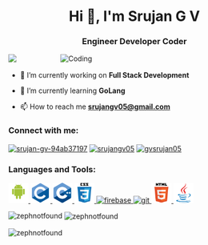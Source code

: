 <h1 align="center">Hi 👋, I'm Srujan G V</h1>
<h3 align="center">Engineer Developer Coder</h3>
<img align="right" alt="Coding" width="400" src="https://c.tenor.com/hnKaQgWNVzIAAAAd/shroud-cool.gif"> 

![](https://komarev.com/ghpvc/?username=ZephNotFound)

- 🔭 I’m currently working on **Full Stack Development**

- 🌱 I’m currently learning **GoLang**

- 📫 How to reach me **srujangv05@gmail.com**

<h3 align="left">Connect with me:</h3>
<p align="left">
<a href="https://linkedin.com/in/srujan-gv-94ab37197" target="blank"><img align="center" src="https://raw.githubusercontent.com/rahuldkjain/github-profile-readme-generator/master/src/images/icons/Social/linked-in-alt.svg" alt="srujan-gv-94ab37197" height="30" width="40" /></a>
<a href="https://www.codechef.com/users/srujangv05" target="blank"><img align="center" src="https://cdn.jsdelivr.net/npm/simple-icons@3.1.0/icons/codechef.svg" alt="srujangv05" height="30" width="40" /></a>
<a href="https://auth.geeksforgeeks.org/user/gvsrujan05" target="blank"><img align="center" src="https://raw.githubusercontent.com/rahuldkjain/github-profile-readme-generator/master/src/images/icons/Social/geeks-for-geeks.svg" alt="gvsrujan05" height="30" width="40" /></a>
</p>

<h3 align="left">Languages and Tools:</h3>
<p align="left"> <a href="https://developer.android.com" target="_blank" rel="noreferrer"> <img src="https://raw.githubusercontent.com/devicons/devicon/master/icons/android/android-original-wordmark.svg" alt="android" width="40" height="40"/> </a> <a href="https://www.cprogramming.com/" target="_blank" rel="noreferrer"> <img src="https://raw.githubusercontent.com/devicons/devicon/master/icons/c/c-original.svg" alt="c" width="40" height="40"/> </a> <a href="https://www.w3schools.com/cpp/" target="_blank" rel="noreferrer"> <img src="https://raw.githubusercontent.com/devicons/devicon/master/icons/cplusplus/cplusplus-original.svg" alt="cplusplus" width="40" height="40"/> </a> <a href="https://www.w3schools.com/css/" target="_blank" rel="noreferrer"> <img src="https://raw.githubusercontent.com/devicons/devicon/master/icons/css3/css3-original-wordmark.svg" alt="css3" width="40" height="40"/> </a> <a href="https://firebase.google.com/" target="_blank" rel="noreferrer"> <img src="https://www.vectorlogo.zone/logos/firebase/firebase-icon.svg" alt="firebase" width="40" height="40"/> </a> <a href="https://git-scm.com/" target="_blank" rel="noreferrer"> <img src="https://www.vectorlogo.zone/logos/git-scm/git-scm-icon.svg" alt="git" width="40" height="40"/> </a> <a href="https://www.w3.org/html/" target="_blank" rel="noreferrer"> <img src="https://raw.githubusercontent.com/devicons/devicon/master/icons/html5/html5-original-wordmark.svg" alt="html5" width="40" height="40"/> </a> <a href="https://www.java.com" target="_blank" rel="noreferrer"> <img src="https://raw.githubusercontent.com/devicons/devicon/master/icons/java/java-original.svg" alt="java" width="40" height="40"/> </a> </p>

<p><img align="left" src="https://github-readme-stats.vercel.app/api/top-langs?username=zephnotfound&show_icons=true&theme=dark&locale=en&layout=compact" alt="zephnotfound" /></p>

<p>&nbsp;<img align="center" src="https://github-readme-stats.vercel.app/api?username=zephnotfound&show_icons=true&theme=dark&locale=en" alt="zephnotfound" /></p>

<p><img align="center" src="https://github-readme-streak-stats.herokuapp.com/?user=zephnotfound&theme=dark" alt="zephnotfound" /></p>
